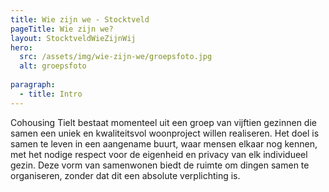 ```yaml
---
title: Wie zijn we - Stocktveld
pageTitle: Wie zijn we?
layout: StocktveldWieZijnWij
hero:
  src: /assets/img/wie-zijn-we/groepsfoto.jpg
  alt: groepsfoto
    
paragraph:
  - title: Intro
---
```

Cohousing Tielt bestaat momenteel uit een groep van vijftien gezinnen die samen een uniek en kwaliteitsvol woonproject willen realiseren. 
Het doel is samen te leven in een aangename buurt, waar mensen elkaar nog kennen, met het nodige respect voor de eigenheid en privacy van elk individueel gezin. 
Deze vorm van samenwonen biedt de ruimte om dingen samen te organiseren, zonder dat dit een absolute verplichting is.

